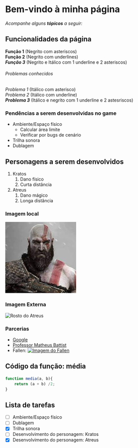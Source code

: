 # Bem-vindo à minha página

_Acompanhe alguns **tópicos** a seguir:_

## Funcionalidades da página

**Função 1** (Negrito com asteriscos)<br> 
__Função 2__ (Negrito com underlines) <br>
_**Função 3**_ (Negrito e Itálico com  1 underline e 2 asteriscos)

###### Problemas conhecidos

*Problema 1* (Itálico com asterisco) <br>
_Problema 2_ (Itálico com underline) <br>
_**Problema 3**_ (Itálico e negrito com 1 underline e 2 astesriscos)

### Pendências a serem desenvolvidas no game

* Ambiente/Espaço físico
    * Calcular área limite
    * Verificar por bugs de cenário
* Trilha sonora
* Dublagem

## Personagens a serem desenvolvidos

1. Kratos
    1. Dano físico
    2. Curta distância
2. Atreus
    1. Dano mágico
    2. Longa distância

### Imagem local

![Rosto do Kratos](./imgs/Kratos.jpg)

### Imagem Externa

![Rosto do Atreus](https://static.wikia.nocookie.net/godofwar/images/b/be/Atreus.png/revision/latest?cb=20180510140038&path-prefix=pt-br)

### Parcerias 

* [Google](https://www.google.com)
* [Professor Matheus Battist](https://www.github.com/matheusbattisti)
* Fallen: [![Imagem do Fallen](https://forbes.com.br/wp-content/uploads/2019/01/fallen-768x509.jpg)](https://www.youtube.com/fallenINSIDER)

## Código da função: média

```JavaScript
function media(a, b){
    return (a + b) /2;
}
```

## Lista de tarefas

- [ ] Ambiente/Espaço físico
- [ ] Dublagem
- [x] Trilha sonora
- [ ] Desenvolvimento do personagem: Kratos
- [x] Desenvolvimento do personagem: Atreus